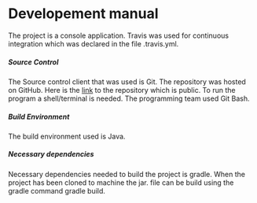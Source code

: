 # Developement manual

The project is a console application.
Travis was used for continuous integration which was declared in the file .travis.yml.

##### Source Control
The Source control client that was used is Git. 
The repository was hosted on GitHub. 
Here is the [link](https://github.com/Utrasarvikingarnir/tictac) to the repository which is public.
To run the program a shell/terminal is needed. The programming team used Git Bash.

##### Build Environment
The build environment used is Java.

##### Necessary dependencies
Necessary dependencies needed to build the project is gradle.
When the project has been cloned to machine the jar. file can be build using the gradle command gradle build. 




